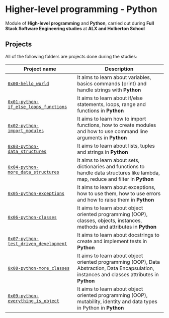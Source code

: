 # Higher-level programming - Python
Module of **High-level programming** and **Python**, carried out during **Full Stack Software Engineering studies** at **ALX and Holberton School**

## Projects
All of the following folders are projects done during the studies:

| Project name | Description |
| ------------ | ----------- |
| [`0x00-hello_world`](https://github.com/Joephy527/alx-higher_level_programming/tree/master/0x00-python-hello_world) | It aims to learn about variables, basics commands (print) and handle strings with **Python** |
| [`0x01-python-if_else_loops_functions`](https://github.com/Joephy527/alx-higher_level_programming/tree/master/0x01-python-if_else_loops_functions) | It aims to learn about if/else statements, loops, range and functions in **Python** |
| [`0x02-python-import_modules`](https://github.com/Joephy527/alx-higher_level_programming/tree/master/0x02-python-import_modules) | It aims to learn how to import functions, how to create modules and how to use command line arguments in **Python** |
| [`0x03-python-data_structures`](https://github.com/Joephy527/alx-higher_level_programming/tree/master/0x03-python-data_structures) | It aims to learn about lists, tuples and strings in **Python** |
| [`0x04-python-more_data_structures`](https://github.com/Joephy527/alx-higher_level_programming/tree/master/0x04-python-more_data_structures) |It aims to learn about sets, dictionaries and functions to handle data structures like lambda, map, reduce and filter in **Python** |
| [`0x05-python-exceptions`](https://github.com/Joephy527/alx-higher_level_programming/tree/master/0x05-python-exceptions) |It aims to learn about exceptions, how to use them, how to use errors and how to raise them in **Python** |
| [`0x06-python-classes`](https://github.com/Joephy527/alx-higher_level_programming/tree/master/0x06-python-classes) |It aims to learn about object oriented programming (OOP), classes, objects, instances, methods and attributes in **Python** |
| [`0x07-python-test_driven_development`](https://github.com/Joephy527/alx-higher_level_programming/tree/master/0x07-python-test_driven_development) |It aims to learn about docstrings to create and implement tests in **Python** |
| [`0x08-python-more_classes`](https://github.com/Joephy527/alx-higher_level_programming/tree/master/0x08-python-more_classes) |It aims to learn about object oriented programming (OOP), Data Abstraction, Data Encapsulation, instances and classes attributes in **Python** |
| [`0x09-python-everything_is_object`](https://github.com/Joephy527/alx-higher_level_programming/tree/master/0x09-python-everything_is_object) |It aims to learn about object oriented programming (OOP), mutability, identity and data types in Python in **Python** |

